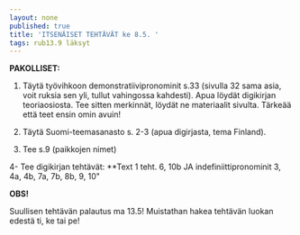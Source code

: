 ```yaml
---
layout: none
published: true
title: 'ITSENÄISET TEHTÄVÄT ke 8.5. '
tags: rub13.9 läksyt
---
```

**PAKOLLISET:**

1. Täytä työvihkoon demonstratiivipronominit s.33 (sivulla 32 sama asia, voit ruksia sen yli, tullut vahingossa kahdesti). Apua löydät digikirjan teoriaosiosta. Tee sitten merkinnät, löydät ne materiaalit sivulta. Tärkeää että teet ensin omin avuin!

2. Täytä Suomi-teemasanasto s. 2-3 (apua digirjasta, tema Finland).

3. Tee s.9 (paikkojen nimet)

4- Tee digikirjan tehtävät: **Text 1  teht. 6, 10b JA indefiniittipronominit 3, 4a, 4b, 7a, 7b, 8b, 9, 10" 

**OBS!**

Suullisen tehtävän palautus ma 13.5! Muistathan hakea tehtävän luokan edestä ti, ke tai pe!